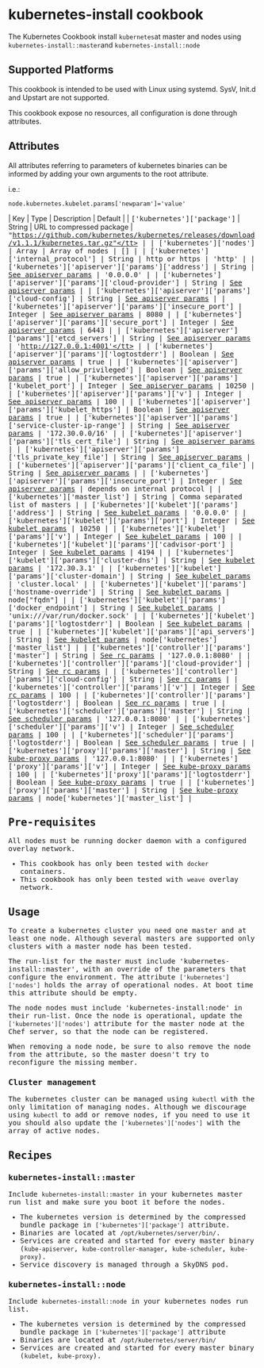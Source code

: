 # kubernetes-install cookbook
The Kubernetes Cookbook install `kubernetes`at master and nodes using `kubernetes-install::master`and `kubernetes-install::node`

## Supported Platforms
This cookbook is intended to be used with Linux using systemd. SysV, Init.d and Upstart are not supported.

This cookbook expose no resources, all configuration is done through attributes.

## Attributes
All attributes referring to parameters of kubernetes binaries can be informed by adding your own arguments to the root attribute.

i.e.:

```
node.kubernetes.kubelet.params['newparam']='value'
```

| Key | Type | Description | Default |
| <tt>['kubernetes']['package']</tt> | String | URL to compressed package | <tt>"https://github.com/kubernetes/kubernetes/releases/download/v1.1.1/kubernetes.tar.gz"</tt> |
| <tt>['kubernetes']['nodes']</tt> | Array | Array of nodes | <tt>[]</tt> |
| <tt>['kubernetes']['internal_protocol']</tt> | String | http or https | <tt>'http'</tt> |
| <tt>['kubernetes']['apiserver']['params']['address']</tt> | String | [See apiserver params](http://kubernetes.io/v1.1/docs/admin/kube-apiserver.html) | <tt>'0.0.0.0'</tt> |
| <tt>['kubernetes']['apiserver']['params']['cloud-provider']</tt> | String | [See apiserver params](http://kubernetes.io/v1.1/docs/admin/kube-apiserver.html) |
| <tt>['kubernetes']['apiserver']['params']['cloud-config']</tt> | String | [See apiserver params](http://kubernetes.io/v1.1/docs/admin/kube-apiserver.html) |
| <tt>['kubernetes']['apiserver']['params']['insecure_port']</tt> | Integer | [See apiserver params](http://kubernetes.io/v1.1/docs/admin/kube-apiserver.html) | <tt>8080</tt> |
| <tt>['kubernetes']['apiserver']['params']['secure_port']</tt> | Integer | [See apiserver params](http://kubernetes.io/v1.1/docs/admin/kube-apiserver.html) | <tt>6443</tt> |
| <tt>['kubernetes']['apiserver']['params']['etcd_servers']</tt> | String | [See apiserver params](http://kubernetes.io/v1.1/docs/admin/kube-apiserver.html) | <tt>'http://127.0.0.1:4001'</tt> |
| <tt>['kubernetes']['apiserver']['params']['logtostderr']</tt> | Boolean | [See apiserver params](http://kubernetes.io/v1.1/docs/admin/kube-apiserver.html) | <tt>true</tt> |
| <tt>['kubernetes']['apiserver']['params']['allow_privileged']</tt> | Boolean | [See apiserver params](http://kubernetes.io/v1.1/docs/admin/kube-apiserver.html) | <tt>true</tt> |
| <tt>['kubernetes']['apiserver']['params']['kubelet_port']</tt> | Integer | [See apiserver params](http://kubernetes.io/v1.1/docs/admin/kube-apiserver.html) | <tt>10250</tt> |
| <tt>['kubernetes']['apiserver']['params']['v']</tt> | Integer | [See apiserver params](http://kubernetes.io/v1.1/docs/admin/kube-apiserver.html) | <tt>100</tt> |
| <tt>['kubernetes']['apiserver']['params']['kubelet_https']</tt> | Boolean | [See apiserver params](http://kubernetes.io/v1.1/docs/admin/kube-apiserver.html) | <tt>true</tt> |
| <tt>['kubernetes']['apiserver']['params']['service-cluster-ip-range']</tt> | String | [See apiserver params](http://kubernetes.io/v1.1/docs/admin/kube-apiserver.html) | <tt>'172.30.0.0/16'</tt> |
| <tt>['kubernetes']['apiserver']['params']['tls_cert_file']</tt> | String | [See apiserver params](http://kubernetes.io/v1.1/docs/admin/kube-apiserver.html) |
| <tt>['kubernetes']['apiserver']['params']['tls_private_key_file']</tt> | String | [See apiserver params](http://kubernetes.io/v1.1/docs/admin/kube-apiserver.html) |
| <tt>['kubernetes']['apiserver']['params']['client_ca_file']</tt> | String | [See apiserver params](http://kubernetes.io/v1.1/docs/admin/kube-apiserver.html) |
| <tt>['kubernetes']['apiserver']['params']['insecure_port']</tt> | Integer | [See apiserver params](http://kubernetes.io/v1.1/docs/admin/kube-apiserver.html) | <tt>depends on internal protocol</tt> |
| <tt>['kubernetes']['master_list']</tt> | String | Comma separated list of masters |
| <tt>['kubernetes']['kubelet']['params']['address']</tt> | String | [See kubelet params](http://kubernetes.io/v1.1/docs/admin/kubelet.html) | <tt>'0.0.0.0'</tt> |
| <tt>['kubernetes']['kubelet']['params']['port']</tt> | Integer | [See kubelet params](http://kubernetes.io/v1.1/docs/admin/kubelet.html) | <tt>10250</tt> |
| <tt>['kubernetes']['kubelet']['params']['v']</tt> | Integer | [See kubelet params](http://kubernetes.io/v1.1/docs/admin/kubelet.html) | <tt>100</tt> |
| <tt>['kubernetes']['kubelet']['params']['cadvisor-port']</tt> | Integer | [See kubelet params](http://kubernetes.io/v1.1/docs/admin/kubelet.html) | <tt>4194</tt> |
| <tt>['kubernetes']['kubelet']['params']['cluster-dns']</tt> | String | [See kubelet params](http://kubernetes.io/v1.1/docs/admin/kubelet.html) | <tt>'172.30.3.1'</tt> |
| <tt>['kubernetes']['kubelet']['params']['cluster-domain']</tt> | String | [See kubelet params](http://kubernetes.io/v1.1/docs/admin/kubelet.html) | <tt>'cluster.local'</tt> |
| <tt>['kubernetes']['kubelet']['params']['hostname-override']</tt> | String | [See kubelet params](http://kubernetes.io/v1.1/docs/admin/kubelet.html) | <tt>node["fqdn"]</tt> |
| <tt>['kubernetes']['kubelet']['params']['docker_endpoint']</tt> | String | [See kubelet params](http://kubernetes.io/v1.1/docs/admin/kubelet.html) | <tt>'unix:///var/run/docker.sock'</tt> |
| <tt>['kubernetes']['kubelet']['params']['logtostderr']</tt> | Boolean | [See kubelet params](http://kubernetes.io/v1.1/docs/admin/kubelet.html) | <tt>true</tt> |
| <tt>['kubernetes']['kubelet']['params']['api_servers']</tt> | String | [See kubelet params](http://kubernetes.io/v1.1/docs/admin/kubelet.html) | <tt>node['kubernetes']['master_list']</tt> |
| <tt>['kubernetes']['controller']['params']['master']</tt> | String | [See rc params](http://kubernetes.io/v1.1/docs/user-guide/replication-controller.html) | <tt>'127.0.0.1:8080'</tt> |
| <tt>['kubernetes']['controller']['params']['cloud-provider']</tt> | String | [See rc params](http://kubernetes.io/v1.1/docs/user-guide/replication-controller.html) |
| <tt>['kubernetes']['controller']['params']['cloud-config']</tt> | String | [See rc params](http://kubernetes.io/v1.1/docs/user-guide/replication-controller.html) |
| <tt>['kubernetes']['controller']['params']['v']</tt> | Integer | [See rc params](http://kubernetes.io/v1.1/docs/user-guide/replication-controller.html) | <tt>100</tt> |
| <tt>['kubernetes']['controller']['params']['logtostderr']</tt> | Boolean | [See rc params](http://kubernetes.io/v1.1/docs/user-guide/replication-controller.html) | <tt>true</tt> |
| <tt>['kubernetes']['scheduler']['params']['master']</tt> | String | [See scheduler params](http://kubernetes.io/v1.1/docs/devel/scheduler.html) | <tt>'127.0.0.1:8080'</tt> |
| <tt>['kubernetes']['scheduler']['params']['v']</tt> | Integer | [See scheduler params](http://kubernetes.io/v1.1/docs/devel/scheduler.html) | <tt>100</tt> |
| <tt>['kubernetes']['scheduler']['params']['logtostderr']</tt> | Boolean | [See scheduler params](http://kubernetes.io/v1.1/docs/devel/scheduler.html) | <tt>true</tt> |
| <tt>['kubernetes']['proxy']['params']['master']</tt> | String | [See kube-proxy params](http://kubernetes.io/v1.1/docs/admin/kube-proxy.html) | <tt>'127.0.0.1:8080'</tt> |
| <tt>['kubernetes']['proxy']['params']['v']</tt> | Integer | [See kube-proxy params](http://kubernetes.io/v1.1/docs/admin/kube-proxy.html) | <tt>100</tt> |
| <tt>['kubernetes']['proxy']['params']['logtostderr']</tt> | Boolean | [See kube-proxy params](http://kubernetes.io/v1.1/docs/admin/kube-proxy.html) | <tt>true</tt> |
| <tt>['kubernetes']['proxy']['params']['master']</tt> | String | [See kube-proxy params](http://kubernetes.io/v1.1/docs/admin/kube-proxy.html) | <tt>node['kubernetes']['master_list']</tt> |

## Pre-requisites

All nodes must be running docker daemon with a configured overlay network.

* This cookbook has only been tested with `docker` containers.
* This cookbook has only been tested with `weave` overlay network.

## Usage

To create a kubernetes cluster you need one master and at least one node.
Although several masters are supported only clusters with a master node has been tested.


The run-list for the master must include 'kubernetes-install::master', with an override of the parameters that configure the environment.
The attribute `['kubernetes']['nodes']` holds the array of operational nodes. At boot time this attribute should be empty.

The node nodes must include 'kubernetes-install:node' in their run-list. Once the node is operational, update the `['kubernetes']['nodes']` attribute for the master node at the Chef server, so that the node can be registered.

When removing a node node, be sure to also remove the node from the attribute, so the master doesn't try to reconfigure the missing member.

### Cluster management

The kubernetes cluster can be managed using `kubectl` with the only limitation of managing nodes. Although we discourage using `kubectl` to add or remove nodes, if you need to use it you should also update the `['kubernetes']['nodes']` with the array of active nodes.

## Recipes

### kubernetes-install::master
Include `kubernetes-install::master` in your kubernetes master run list and make sure you boot it before the nodes.

* The kubernetes version is determined by the compressed bundle package in `['kubernetes']['package']` attribute.
* Binaries are located at `/opt/kubernetes/server/bin/`.
* Services are created and started for every master binary (`kube-apiserver`, `kube-controller-manager`, `kube-scheduler`, `kube-proxy`).
* Service discovery is managed through a SkyDNS pod.

### kubernetes-install::node
Include `kubernetes-install::node` in your kubernetes nodes run list.

* The kubernetes version is determined by the compressed bundle package in `['kubernetes']['package']` attribute
* Binaries are located at `/opt/kubernetes/server/bin/`
* Services are created and started for every master binary (`kubelet`, `kube-proxy`).
